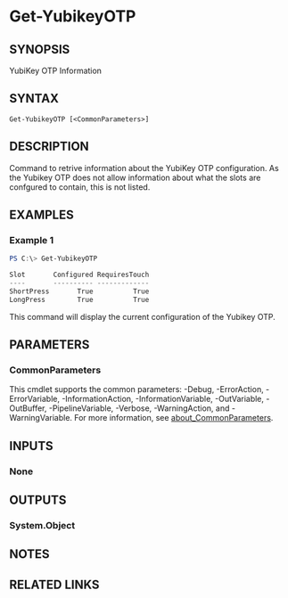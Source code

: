 ﻿---
external help file: powershellYK.dll-Help.xml
Module Name: powershellYK
online version:
schema: 2.0.0
---

# Get-YubikeyOTP

## SYNOPSIS
YubiKey OTP Information

## SYNTAX

```
Get-YubikeyOTP [<CommonParameters>]
```

## DESCRIPTION
Command to retrive information about the YubiKey OTP configuration. As the Yubikey OTP does not allow information about what the slots are confgured to contain, this is not listed.

## EXAMPLES

### Example 1
```powershell
PS C:\> Get-YubikeyOTP

Slot       Configured RequiresTouch
----       ---------- -------------
ShortPress       True          True
LongPress        True          True
```

This command will display the current configuration of the Yubikey OTP.

## PARAMETERS

### CommonParameters
This cmdlet supports the common parameters: -Debug, -ErrorAction, -ErrorVariable, -InformationAction, -InformationVariable, -OutVariable, -OutBuffer, -PipelineVariable, -Verbose, -WarningAction, and -WarningVariable. For more information, see [about_CommonParameters](http://go.microsoft.com/fwlink/?LinkID=113216).

## INPUTS

### None

## OUTPUTS

### System.Object
## NOTES

## RELATED LINKS
